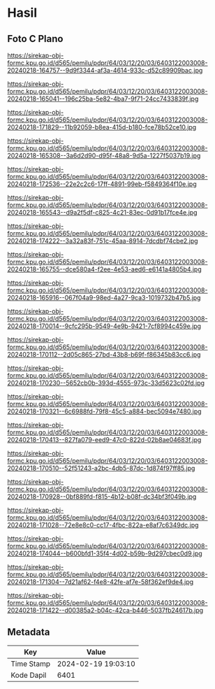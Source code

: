 # Hasil

## Foto C Plano

https://sirekap-obj-formc.kpu.go.id/d565/pemilu/pdpr/64/03/12/20/03/6403122003008-20240218-164757--9d9f3344-af3a-4614-933c-d52c89909bac.jpg

https://sirekap-obj-formc.kpu.go.id/d565/pemilu/pdpr/64/03/12/20/03/6403122003008-20240218-165041--196c25ba-5e82-4ba7-9f71-24cc7433839f.jpg

https://sirekap-obj-formc.kpu.go.id/d565/pemilu/pdpr/64/03/12/20/03/6403122003008-20240218-171829--11b92059-b8ea-415d-b180-fce78b52ce10.jpg

https://sirekap-obj-formc.kpu.go.id/d565/pemilu/pdpr/64/03/12/20/03/6403122003008-20240218-165308--3a6d2d90-d95f-48a8-9d5a-1227f5037b19.jpg

https://sirekap-obj-formc.kpu.go.id/d565/pemilu/pdpr/64/03/12/20/03/6403122003008-20240218-172536--22e2c2c6-17ff-4891-99eb-f5849364f10e.jpg

https://sirekap-obj-formc.kpu.go.id/d565/pemilu/pdpr/64/03/12/20/03/6403122003008-20240218-165543--d9a2f5df-c825-4c21-83ec-0d91b17fce4e.jpg

https://sirekap-obj-formc.kpu.go.id/d565/pemilu/pdpr/64/03/12/20/03/6403122003008-20240218-174222--3a32a83f-751c-45aa-8914-7dcdbf74cbe2.jpg

https://sirekap-obj-formc.kpu.go.id/d565/pemilu/pdpr/64/03/12/20/03/6403122003008-20240218-165755--dce580a4-f2ee-4e53-aed6-e6141a4805b4.jpg

https://sirekap-obj-formc.kpu.go.id/d565/pemilu/pdpr/64/03/12/20/03/6403122003008-20240218-165916--067f04a9-98ed-4a27-9ca3-1019732b47b5.jpg

https://sirekap-obj-formc.kpu.go.id/d565/pemilu/pdpr/64/03/12/20/03/6403122003008-20240218-170014--9cfc295b-9549-4e9b-9421-7cf8994c459e.jpg

https://sirekap-obj-formc.kpu.go.id/d565/pemilu/pdpr/64/03/12/20/03/6403122003008-20240218-170112--2d05c865-27bd-43b8-b69f-f86345b83cc6.jpg

https://sirekap-obj-formc.kpu.go.id/d565/pemilu/pdpr/64/03/12/20/03/6403122003008-20240218-170230--5652cb0b-393d-4555-973c-33d5623c02fd.jpg

https://sirekap-obj-formc.kpu.go.id/d565/pemilu/pdpr/64/03/12/20/03/6403122003008-20240218-170321--6c6988fd-79f8-45c5-a884-bec5094e7480.jpg

https://sirekap-obj-formc.kpu.go.id/d565/pemilu/pdpr/64/03/12/20/03/6403122003008-20240218-170413--827fa079-eed9-47c0-822d-02b8ae04683f.jpg

https://sirekap-obj-formc.kpu.go.id/d565/pemilu/pdpr/64/03/12/20/03/6403122003008-20240218-170510--52f51243-a2bc-4db5-87dc-1d874f97ff85.jpg

https://sirekap-obj-formc.kpu.go.id/d565/pemilu/pdpr/64/03/12/20/03/6403122003008-20240218-170928--0bf889fd-f815-4b12-b08f-dc34bf3f049b.jpg

https://sirekap-obj-formc.kpu.go.id/d565/pemilu/pdpr/64/03/12/20/03/6403122003008-20240218-171028--72e8e8c0-cc17-4fbc-822a-e8af7c6349dc.jpg

https://sirekap-obj-formc.kpu.go.id/d565/pemilu/pdpr/64/03/12/20/03/6403122003008-20240218-174044--b600bfd1-35f4-4d02-b59b-9d297cbec0d9.jpg

https://sirekap-obj-formc.kpu.go.id/d565/pemilu/pdpr/64/03/12/20/03/6403122003008-20240218-171304--7d21af62-f4e8-42fe-af7e-58f362ef9de4.jpg

https://sirekap-obj-formc.kpu.go.id/d565/pemilu/pdpr/64/03/12/20/03/6403122003008-20240218-171422--d00385a2-b04c-42ca-b446-5037fb24617b.jpg


## Metadata

| Key        | Value               |
| ---------- | ------------------- |
| Time Stamp | 2024-02-19 19:03:10 |
| Kode Dapil | 6401                |



